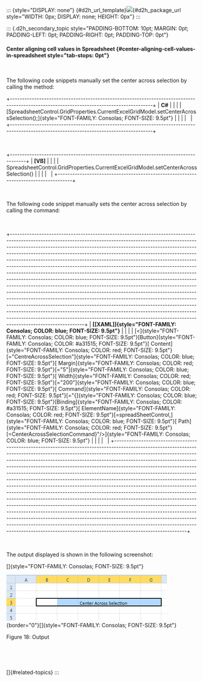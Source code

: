::: {style="DISPLAY: none"}
[](ms-xhelp:///?Id=d2h_url_template){#d2h_url_template}![](!package_url!){#d2h_package_url style="WIDTH: 0px; DISPLAY: none; HEIGHT: 0px"}
:::

::: {.d2h_secondary_topic style="PADDING-BOTTOM: 10pt; MARGIN: 0pt; PADDING-LEFT: 0pt; PADDING-RIGHT: 0pt; PADDING-TOP: 0pt"}
#### Center aligning cell values in Spreadsheet {#center-aligning-cell-values-in-spreadsheet style="tab-stops: 0pt"}

 

The following code snippets manually set the center across selection by calling the method:

+----------------------------------------------------------------------------------------------------------------------------------------+
| **C#**                                                                                                                                 |
|                                                                                                                                        |
| [SpreadsheetControl.GridProperties.CurrentExcelGridModel.setCenterAcrossSelection();]{style="FONT-FAMILY: Consolas; FONT-SIZE: 9.5pt"} |
|                                                                                                                                        |
|                                                                                                                                        |
+----------------------------------------------------------------------------------------------------------------------------------------+

 

+------------------------------------------------------------------------------------+
| **\[VB\]**                                                                         |
|                                                                                    |
| SpreadsheetControl.GridProperties.CurrentExcelGridModel.setCenterAcrossSelection() |
|                                                                                    |
|                                                                                    |
+------------------------------------------------------------------------------------+

 

The following code snippet manually sets the center across selection by calling the command:

 

+------------------------------------------------------------------------------------------------------------------------------------------------------------------------------------------------------------------------------------------------------------------------------------------------------------------------------------------------------------------------------------------------------------------------------------------------------------------------------------------------------------------------------------------------------------------------------------------------------------------------------------------------------------------------------------------------------------------------------------------------------------------------------------------------------------------------------------------------------------------------------------------------------------------------------------------------------------------------------------------------------------------------------------------------------------------------------------------------------------------------------------------------------------------+
| **[\[XAML\]]{style="FONT-FAMILY: Consolas; COLOR: blue; FONT-SIZE: 9.5pt"}**                                                                                                                                                                                                                                                                                                                                                                                                                                                                                                                                                                                                                                                                                                                                                                                                                                                                                                                                                                                                                                                                                     |
|                                                                                                                                                                                                                                                                                                                                                                                                                                                                                                                                                                                                                                                                                                                                                                                                                                                                                                                                                                                                                                                                                                                                                                  |
| [\<]{style="FONT-FAMILY: Consolas; COLOR: blue; FONT-SIZE: 9.5pt"}[Button]{style="FONT-FAMILY: Consolas; COLOR: #a31515; FONT-SIZE: 9.5pt"}[ Content]{style="FONT-FAMILY: Consolas; COLOR: red; FONT-SIZE: 9.5pt"}[=\"CentreAcrossSelection\"]{style="FONT-FAMILY: Consolas; COLOR: blue; FONT-SIZE: 9.5pt"}[ Margin]{style="FONT-FAMILY: Consolas; COLOR: red; FONT-SIZE: 9.5pt"}[=\"5\"]{style="FONT-FAMILY: Consolas; COLOR: blue; FONT-SIZE: 9.5pt"}[ Width]{style="FONT-FAMILY: Consolas; COLOR: red; FONT-SIZE: 9.5pt"}[=\"200\"]{style="FONT-FAMILY: Consolas; COLOR: blue; FONT-SIZE: 9.5pt"}[ Command]{style="FONT-FAMILY: Consolas; COLOR: red; FONT-SIZE: 9.5pt"}[=\"{]{style="FONT-FAMILY: Consolas; COLOR: blue; FONT-SIZE: 9.5pt"}[Binding]{style="FONT-FAMILY: Consolas; COLOR: #a31515; FONT-SIZE: 9.5pt"}[ ElementName]{style="FONT-FAMILY: Consolas; COLOR: red; FONT-SIZE: 9.5pt"}[=spreadSheetControl,]{style="FONT-FAMILY: Consolas; COLOR: blue; FONT-SIZE: 9.5pt"}[ Path]{style="FONT-FAMILY: Consolas; COLOR: red; FONT-SIZE: 9.5pt"}[=CenterAcrossSelectionCommand}\"/\>]{style="FONT-FAMILY: Consolas; COLOR: blue; FONT-SIZE: 9.5pt"} |
|                                                                                                                                                                                                                                                                                                                                                                                                                                                                                                                                                                                                                                                                                                                                                                                                                                                                                                                                                                                                                                                                                                                                                                  |
|                                                                                                                                                                                                                                                                                                                                                                                                                                                                                                                                                                                                                                                                                                                                                                                                                                                                                                                                                                                                                                                                                                                                                                  |
+------------------------------------------------------------------------------------------------------------------------------------------------------------------------------------------------------------------------------------------------------------------------------------------------------------------------------------------------------------------------------------------------------------------------------------------------------------------------------------------------------------------------------------------------------------------------------------------------------------------------------------------------------------------------------------------------------------------------------------------------------------------------------------------------------------------------------------------------------------------------------------------------------------------------------------------------------------------------------------------------------------------------------------------------------------------------------------------------------------------------------------------------------------------+

 

The output displayed is shown in the following screenshot:

[]{style="FONT-FAMILY: Consolas; FONT-SIZE: 9.5pt"} 

![](ImagesExt/image86_23.png){border="0"}[]{style="FONT-FAMILY: Consolas; FONT-SIZE: 9.5pt"}

Figure 18: Output

 

 

[]{#related-topics}
:::
